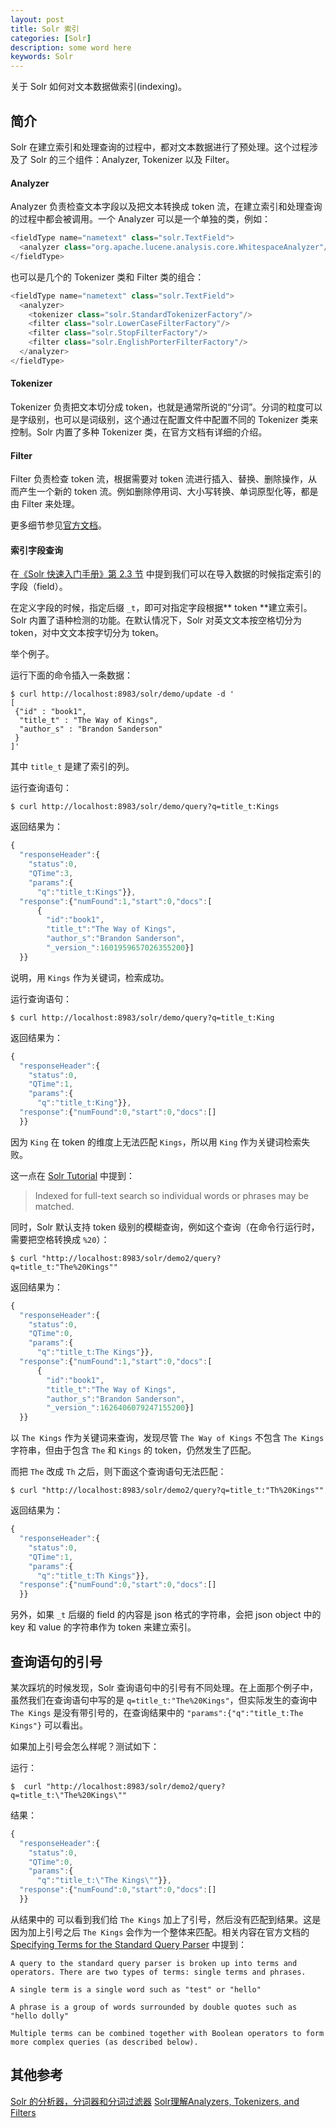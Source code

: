 ```yaml
---
layout: post
title: Solr 索引
categories: [Solr]
description: some word here
keywords: Solr
---
```



关于 Solr 如何对文本数据做索引(indexing)。

## 简介
Solr 在建立索引和处理查询的过程中，都对文本数据进行了预处理。这个过程涉及了 Solr 的三个组件：Analyzer, Tokenizer 以及 Filter。

#### Analyzer
Analyzer 负责检查文本字段以及把文本转换成 token 流，在建立索引和处理查询的过程中都会被调用。一个 Analyzer 可以是一个单独的类，例如：
```js
<fieldType name="nametext" class="solr.TextField">   
  <analyzer class="org.apache.lucene.analysis.core.WhitespaceAnalyzer"/>
</fieldType>
```

也可以是几个的 Tokenizer 类和 Filter 类的组合：
```js
<fieldType name="nametext" class="solr.TextField">
  <analyzer>
    <tokenizer class="solr.StandardTokenizerFactory"/>     
    <filter class="solr.LowerCaseFilterFactory"/>     
    <filter class="solr.StopFilterFactory"/>    
    <filter class="solr.EnglishPorterFilterFactory"/>  
  </analyzer>
</fieldType>
```

#### Tokenizer
Tokenizer 负责把文本切分成 token，也就是通常所说的“分词”。分词的粒度可以是字级别，也可以是词级别，这个通过在配置文件中配置不同的 Tokenizer 类来控制。Solr 内置了多种 Tokenizer 类，在官方文档有详细的介绍。

#### Filter
Filter 负责检查 token 流，根据需要对 token 流进行插入、替换、删除操作，从而产生一个新的 token 流。例如删除停用词、大小写转换、单词原型化等，都是由 Filter 来处理。

更多细节参见[官方文档](https://lucene.apache.org/solr/guide/6_6/tokenizers.html)。


#### 索引字段查询

在[《Solr 快速入门手册》第 2.3 节](https://miopas.github.io/2018/05/30/solr-01/#23-%E5%AF%BC%E5%85%A5%E6%95%B0%E6%8D%AE) 中提到我们可以在导入数据的时候指定索引的字段（field）。

在定义字段的时候，指定后缀 `_t`，即可对指定字段根据** token **建立索引。Solr 内置了语种检测的功能。在默认情况下，Solr 对英文文本按空格切分为 token，对中文文本按字切分为 token。

举个例子。

运行下面的命令插入一条数据：
```console
$ curl http://localhost:8983/solr/demo/update -d '
[
 {"id" : "book1",
  "title_t" : "The Way of Kings",
  "author_s" : "Brandon Sanderson"
 }
]'
```
其中 `title_t` 是建了索引的列。

运行查询语句：
```console
$ curl http://localhost:8983/solr/demo/query?q=title_t:Kings
```
返回结果为：
```js
{
  "responseHeader":{
    "status":0,
    "QTime":3,
    "params":{
      "q":"title_t:Kings"}},
  "response":{"numFound":1,"start":0,"docs":[
      {
        "id":"book1",
        "title_t":"The Way of Kings",
        "author_s":"Brandon Sanderson",
        "_version_":1601959657026355200}]
  }}
```
说明，用 `Kings` 作为关键词，检索成功。

运行查询语句：
```console
$ curl http://localhost:8983/solr/demo/query?q=title_t:King
```
返回结果为：
```js
{
  "responseHeader":{
    "status":0,
    "QTime":1,
    "params":{
      "q":"title_t:King"}},
  "response":{"numFound":0,"start":0,"docs":[]
  }}
```
因为 `King` 在 token 的维度上无法匹配 `Kings`，所以用 `King` 作为关键词检索失败。

这一点在 [Solr Tutorial](http://yonik.com/solr-tutorial/) 中提到：
> Indexed for full-text search so individual words or phrases may be matched.

同时，Solr 默认支持 token 级别的模糊查询，例如这个查询（在命令行运行时，需要把空格转换成 `%20`）：
```console
$ curl "http://localhost:8983/solr/demo2/query?q=title_t:"The%20Kings""
```
返回结果为：
```js
{
  "responseHeader":{
    "status":0,
    "QTime":0,
    "params":{
      "q":"title_t:The Kings"}},
  "response":{"numFound":1,"start":0,"docs":[
      {
        "id":"book1",
        "title_t":"The Way of Kings",
        "author_s":"Brandon Sanderson",
        "_version_":1626406079247155200}]
  }}
```
以 `The Kings` 作为关键词来查询，发现尽管 `The Way of Kings` 不包含 `The Kings` 字符串，但由于包含 `The` 和 `Kings` 的 token，仍然发生了匹配。

而把 `The` 改成 `Th` 之后，则下面这个查询语句无法匹配：
```console
$ curl "http://localhost:8983/solr/demo2/query?q=title_t:"Th%20Kings""
```
返回结果为：
```js
{
  "responseHeader":{
    "status":0,
    "QTime":1,
    "params":{
      "q":"title_t:Th Kings"}},
  "response":{"numFound":0,"start":0,"docs":[]
  }}
```

另外，如果 `_t` 后缀的 field 的内容是 json 格式的字符串，会把 json object 中的 key 和 value 的字符串作为 token 来建立索引。

## 查询语句的引号

某次踩坑的时候发现，Solr 查询语句中的引号有不同处理。在上面那个例子中，虽然我们在查询语句中写的是 `q=title_t:"The%20Kings"`，但实际发生的查询中 `The Kings` 是没有带引号的，在查询结果中的 `"params":{"q":"title_t:The Kings"}` 可以看出。

如果加上引号会怎么样呢？测试如下：

运行：
```console
$  curl "http://localhost:8983/solr/demo2/query?q=title_t:\"The%20Kings\"" 
```

结果：
```js
{
  "responseHeader":{
    "status":0,
    "QTime":0,
    "params":{
      "q":"title_t:\"The Kings\""}},
  "response":{"numFound":0,"start":0,"docs":[]
  }}
```

从结果中的 可以看到我们给 `The Kings` 加上了引号，然后没有匹配到结果。这是因为加上引号之后 `The Kings` 会作为一个整体来匹配。相关内容在官方文档的 [Specifying Terms for the Standard Query Parser](https://lucene.apache.org/solr/guide/7_3/the-standard-query-parser.html#specifying-terms-for-the-standard-query-parser) 中提到：
```
A query to the standard query parser is broken up into terms and operators. There are two types of terms: single terms and phrases.

A single term is a single word such as "test" or "hello"

A phrase is a group of words surrounded by double quotes such as "hello dolly"

Multiple terms can be combined together with Boolean operators to form more complex queries (as described below).
```


## 其他参考
[Solr 的分析器，分词器和分词过滤器](https://blog.csdn.net/dongnan591172113/article/details/23459637)
[Solr理解Analyzers, Tokenizers, and Filters](https://blog.csdn.net/lzx1104/article/details/51453624)



